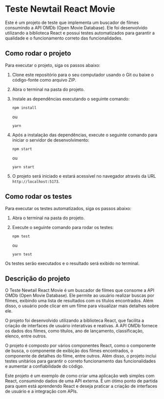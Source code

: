 # Teste Newtail React Movie

Este é um projeto de teste que implementa um buscador de filmes consumindo a API OMDb (Open Movie Database). Ele foi desenvolvido utilizando a biblioteca React e possui testes automatizados para garantir a qualidade e o funcionamento correto das funcionalidades.

## Como rodar o projeto

Para executar o projeto, siga os passos abaixo:

1. Clone este repositório para o seu computador usando o Git ou baixe o código-fonte como arquivo ZIP.

2. Abra o terminal na pasta do projeto.

3. Instale as dependências executando o seguinte comando:
   ```
   npm install
   ```
   ou
   ```
   yarn
   ```

4. Após a instalação das dependências, execute o seguinte comando para iniciar o servidor de desenvolvimento:
   ```
   npm start
   ```
   ou
   ```
   yarn start
   ```

5. O projeto será iniciado e estará acessível no navegador através da URL `http://localhost:5173`.

## Como rodar os testes

Para executar os testes automatizados, siga os passos abaixo:

1. Abra o terminal na pasta do projeto.

2. Execute o seguinte comando para rodar os testes:
   ```
   npm test
   ```
   ou
   ```
   yarn test
   ```

Os testes serão executados e o resultado será exibido no terminal.

## Descrição do projeto

O Teste Newtail React Movie é um buscador de filmes que consome a API OMDb (Open Movie Database). Ele permite ao usuário realizar buscas por filmes, exibindo uma lista de resultados com os títulos encontrados. Além disso, o usuário pode clicar em um filme para visualizar mais detalhes sobre ele.

O projeto foi desenvolvido utilizando a biblioteca React, que facilita a criação de interfaces de usuário interativas e reativas. A API OMDb fornece os dados dos filmes, como títulos, ano de lançamento, classificação, elenco, entre outros.

O projeto é composto por vários componentes React, como o componente de busca, o componente de exibição dos filmes encontrados, o componente de detalhes do filme, entre outros. Além disso, o projeto inclui testes unitários para garantir o correto funcionamento das funcionalidades e aumentar a confiabilidade do código.

Este projeto é um exemplo de como criar uma aplicação web simples com React, consumindo dados de uma API externa. É um ótimo ponto de partida para quem está aprendendo React e deseja praticar a criação de interfaces de usuário e a integração com APIs.